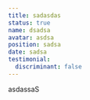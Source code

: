 ```yaml
---
title: sadasdas
status: true
name: dsadsa
avatar: asdsa
position: sadsa
date: sadsa
testimonial:
  discriminant: false
---
```

asdassaS
